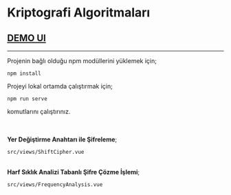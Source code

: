 # Kriptografi Algoritmaları


## [DEMO UI](http://149.102.139.104/crypto-algorithms)
___

Projenin bağlı olduğu npm modüllerini yüklemek için;

```console
npm install
```

Projeyi lokal ortamda çalıştırmak için;

```console
npm run serve
```

komutlarını çalıştırınız.


\
\
**Yer Değiştirme Anahtarı ile Şifreleme**;
```
src/views/ShiftCipher.vue
```

\
**Harf Sıklık Analizi Tabanlı Şifre Çözme İşlemi**;
```
src/views/FrequencyAnalysis.vue
```



